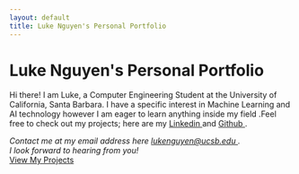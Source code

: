 ```yaml
---
layout: default
title: Luke Nguyen's Personal Portfolio
---
```


<html lang = "en">
    <head>
        <meta charset="UTF-8">
        <meta name="viewport" content="width=device-width, initial-scale=1.0">
    </head>
    <body>
        <h1> Luke Nguyen's Personal Portfolio </h1>
    <p> Hi there! I am Luke, a Computer Engineering Student at the University of California, Santa Barbara. I have a specific interest in Machine Learning and AI technology however I am eager to learn anything inside my field
        .Feel free to check out my projects; here are my <a href="https://www.linkedin.com/in/luke-anh-nguyen/" target="_blank" rel="noopener noreferrer"> Linkedin </a> and <a href="https://github.com/Luke-Nguyen12" target="_blank" rel="noopener noreferrer">Github </a>.
    </p>
    <address> 
        Contact me at my email address here <a href= "mailto:lukenguyen@ucsb.edu"> lukenguyen@ucsb.edu </a>. <br>
        I look forward to hearing from you!
    </address>
    <a href="/projects/" class="button-link">View My Projects</a>
    </body>

</html>